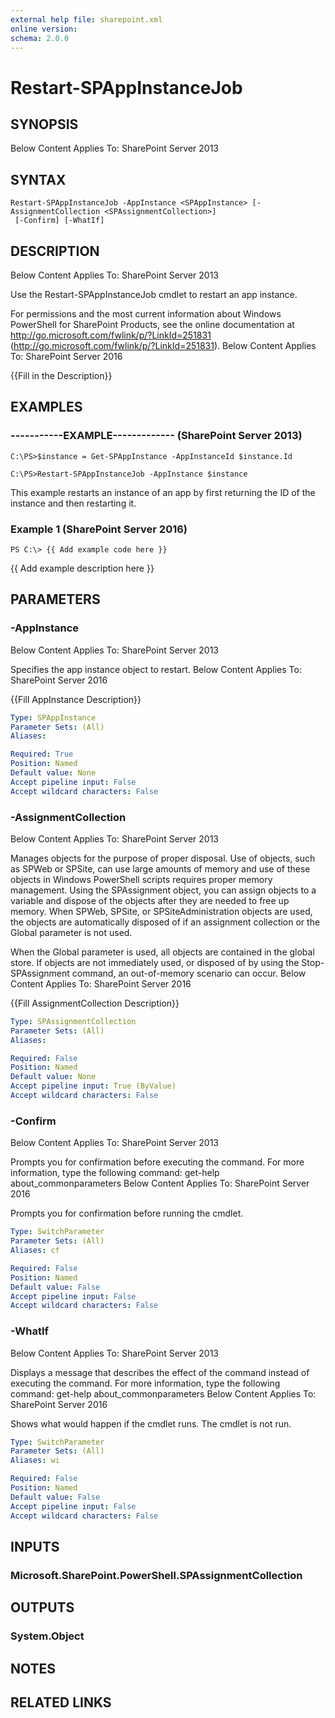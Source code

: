 ```yaml
---
external help file: sharepoint.xml
online version: 
schema: 2.0.0
---
```


# Restart-SPAppInstanceJob

## SYNOPSIS
Below Content Applies To: SharePoint Server 2013

## SYNTAX

```
Restart-SPAppInstanceJob -AppInstance <SPAppInstance> [-AssignmentCollection <SPAssignmentCollection>]
 [-Confirm] [-WhatIf]
```

## DESCRIPTION
Below Content Applies To: SharePoint Server 2013

Use the Restart-SPAppInstanceJob cmdlet to restart an app instance.

For permissions and the most current information about Windows PowerShell for SharePoint Products, see the online documentation at http://go.microsoft.com/fwlink/p/?LinkId=251831 (http://go.microsoft.com/fwlink/p/?LinkId=251831).
Below Content Applies To: SharePoint Server 2016

{{Fill in the Description}}

## EXAMPLES

### -----------EXAMPLE------------- (SharePoint Server 2013)
```
C:\PS>$instance = Get-SPAppInstance -AppInstanceId $instance.Id

C:\PS>Restart-SPAppInstanceJob -AppInstance $instance
```

This example restarts an instance of an app by first returning the ID of the instance and then restarting it.

### Example 1 (SharePoint Server 2016)
```
PS C:\> {{ Add example code here }}
```

{{ Add example description here }}

## PARAMETERS

### -AppInstance
Below Content Applies To: SharePoint Server 2013

Specifies the app instance object to restart.
Below Content Applies To: SharePoint Server 2016

{{Fill AppInstance Description}}

```yaml
Type: SPAppInstance
Parameter Sets: (All)
Aliases: 

Required: True
Position: Named
Default value: None
Accept pipeline input: False
Accept wildcard characters: False
```

### -AssignmentCollection
Below Content Applies To: SharePoint Server 2013

Manages objects for the purpose of proper disposal.
Use of objects, such as SPWeb or SPSite, can use large amounts of memory and use of these objects in Windows PowerShell scripts requires proper memory management.
Using the SPAssignment object, you can assign objects to a variable and dispose of the objects after they are needed to free up memory.
When SPWeb, SPSite, or SPSiteAdministration objects are used, the objects are automatically disposed of if an assignment collection or the Global parameter is not used.

When the Global parameter is used, all objects are contained in the global store.
If objects are not immediately used, or disposed of by using the Stop-SPAssignment command, an out-of-memory scenario can occur.
Below Content Applies To: SharePoint Server 2016

{{Fill AssignmentCollection Description}}

```yaml
Type: SPAssignmentCollection
Parameter Sets: (All)
Aliases: 

Required: False
Position: Named
Default value: None
Accept pipeline input: True (ByValue)
Accept wildcard characters: False
```

### -Confirm
Below Content Applies To: SharePoint Server 2013

Prompts you for confirmation before executing the command.
For more information, type the following command: get-help about_commonparameters Below Content Applies To: SharePoint Server 2016

Prompts you for confirmation before running the cmdlet.

```yaml
Type: SwitchParameter
Parameter Sets: (All)
Aliases: cf

Required: False
Position: Named
Default value: False
Accept pipeline input: False
Accept wildcard characters: False
```

### -WhatIf
Below Content Applies To: SharePoint Server 2013

Displays a message that describes the effect of the command instead of executing the command.
For more information, type the following command: get-help about_commonparameters Below Content Applies To: SharePoint Server 2016

Shows what would happen if the cmdlet runs.
The cmdlet is not run.

```yaml
Type: SwitchParameter
Parameter Sets: (All)
Aliases: wi

Required: False
Position: Named
Default value: False
Accept pipeline input: False
Accept wildcard characters: False
```

## INPUTS

### Microsoft.SharePoint.PowerShell.SPAssignmentCollection

## OUTPUTS

### System.Object

## NOTES

## RELATED LINKS


